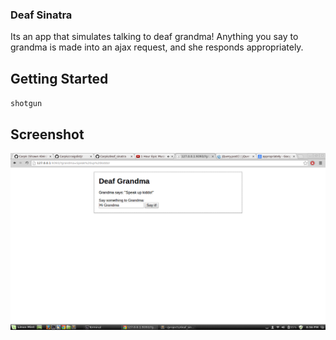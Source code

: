 
### Deaf Sinatra

Its an app that simulates talking to deaf grandma! Anything you say to grandma is made into an ajax request, and she responds appropriately.

## Getting Started

`shotgun`

## Screenshot

![alt tag](https://raw.githubusercontent.com/Carpk/deaf_sinatra/master/public/images/Screenshot%20from%202014-04-02%2020:56:32.png)